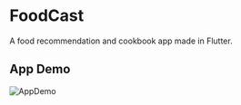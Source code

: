 # FoodCast

A food recommendation and cookbook app made in Flutter.

## App Demo

![AppDemo](https://media3.giphy.com/media/aEyTPiI4YKuBQ0peYR/giphy.gif)


